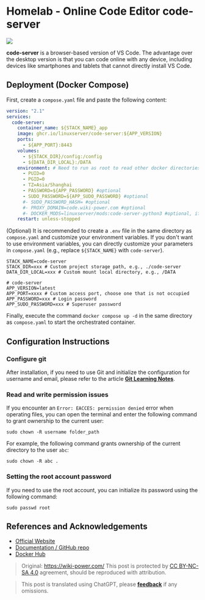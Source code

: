 # Homelab - Online Code Editor code-server

![](https://img.wiki-power.com/d/wiki-media/img/202304132214418.png)

**code-server** is a browser-based version of VS Code. The advantage over the desktop version is that you can code online with any device, including devices like smartphones and tablets that cannot directly install VS Code.

## Deployment (Docker Compose)

First, create a `compose.yaml` file and paste the following content:

```yaml title="compose.yaml"
version: "2.1"
services:
  code-server:
    container_name: ${STACK_NAME}_app
    image: ghcr.io/linuxserver/code-server:${APP_VERSION}
    ports:
      - ${APP_PORT}:8443
    volumes:
      - ${STACK_DIR}/config:/config
      - ${DATA_DIR_LOCAL}:/DATA
    environment: # Need to run as root to read other docker directories or host root directory
      - PUID=0
      - PGID=0
      - TZ=Asia/Shanghai
      - PASSWORD=${APP_PASSWORD} #optional
      - SUDO_PASSWORD=${APP_SUDO_PASSWORD} #optional
      #- SUDO_PASSWORD_HASH= #optional
      #- PROXY_DOMAIN=code.wiki-power.com #optional
      #- DOCKER_MODS=linuxserver/mods:code-server-python3 #optional, if you want to add a python environment
    restart: unless-stopped
```

(Optional) It is recommended to create a `.env` file in the same directory as `compose.yaml` and customize your environment variables. If you don't want to use environment variables, you can directly customize your parameters in `compose.yaml` (e.g., replace `${STACK_NAME}` with `code-server`).

```dotenv title=".env"
STACK_NAME=code-server
STACK_DIR=xxx # Custom project storage path, e.g., ./code-server
DATA_DIR_LOCAL=xxx # Custom mount local directory, e.g., /DATA

# code-server
APP_VERSION=latest
APP_PORT=xxxx # Custom access port, choose one that is not occupied
APP_PASSWORD=xxx # Login password
APP_SUDO_PASSWORD=xxx # Superuser password
```

Finally, execute the command `docker compose up -d` in the same directory as `compose.yaml` to start the orchestrated container.

## Configuration Instructions

### Configure git

After installation, if you need to use Git and initialize the configuration for username and email, please refer to the article [**Git Learning Notes**](https://wiki-power.com/Git%E5%AD%A6%E4%B9%A0%E7%AC%94%E8%AE%B0#%E5%AE%89%E8%A3%85%E4%B8%8E%E9%85%8D%E7%BD%AE).

### Read and write permission issues

If you encounter an `Error: EACCES: permission denied` error when operating files, you can open the terminal and enter the following command to grant ownership to the current user:

```shell
sudo chown -R username folder_path
```

For example, the following command grants ownership of the current directory to the user `abc`:

```shell
sudo chown -R abc .
```

### Setting the root account password

If you need to use the root account, you can initialize its password using the following command:

```shell
sudo passwd root
```

## References and Acknowledgements

- [Official Website](https://coder.com/docs/code-server/latest)
- [Documentation / GitHub repo](https://github.com/linuxserver/docker-code-server)
- [Docker Hub](https://hub.docker.com/r/linuxserver/code-server)

> Original: <https://wiki-power.com/>
> This post is protected by [CC BY-NC-SA 4.0](https://creativecommons.org/licenses/by/4.0/deed.en) agreement, should be reproduced with attribution.

> This post is translated using ChatGPT, please [**feedback**](https://github.com/linyuxuanlin/Wiki_MkDocs/issues/new) if any omissions.